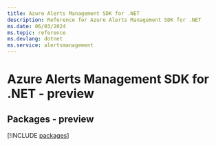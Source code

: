 ```yaml
---
title: Azure Alerts Management SDK for .NET
description: Reference for Azure Alerts Management SDK for .NET
ms.date: 06/03/2024
ms.topic: reference
ms.devlang: dotnet
ms.service: alertsmanagement
---
```

# Azure Alerts Management SDK for .NET - preview
## Packages - preview
[!INCLUDE [packages](alerts-management-index.md)]